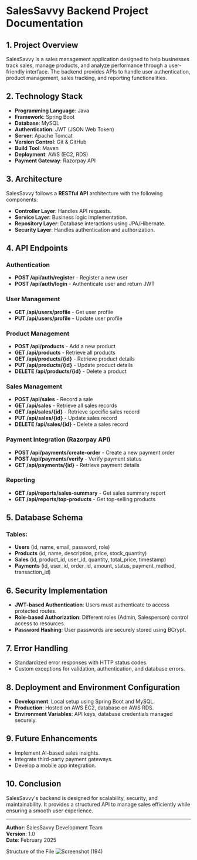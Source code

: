 # SalesSavvy Backend Project Documentation

## 1. Project Overview
SalesSavvy is a sales management application designed to help businesses track sales, manage products, and analyze performance through a user-friendly interface. The backend provides APIs to handle user authentication, product management, sales tracking, and reporting functionalities.

## 2. Technology Stack
- **Programming Language**: Java
- **Framework**: Spring Boot
- **Database**: MySQL
- **Authentication**: JWT (JSON Web Token)
- **Server**: Apache Tomcat
- **Version Control**: Git & GitHub
- **Build Tool**: Maven
- **Deployment**: AWS (EC2, RDS)
- **Payment Gateway**: Razorpay API

## 3. Architecture
SalesSavvy follows a **RESTful API** architecture with the following components:
- **Controller Layer**: Handles API requests.
- **Service Layer**: Business logic implementation.
- **Repository Layer**: Database interactions using JPA/Hibernate.
- **Security Layer**: Handles authentication and authorization.

## 4. API Endpoints

### Authentication
- **POST /api/auth/register** - Register a new user
- **POST /api/auth/login** - Authenticate user and return JWT

### User Management
- **GET /api/users/profile** - Get user profile
- **PUT /api/users/profile** - Update user profile

### Product Management
- **POST /api/products** - Add a new product
- **GET /api/products** - Retrieve all products
- **GET /api/products/{id}** - Retrieve product details
- **PUT /api/products/{id}** - Update product details
- **DELETE /api/products/{id}** - Delete a product

### Sales Management
- **POST /api/sales** - Record a sale
- **GET /api/sales** - Retrieve all sales records
- **GET /api/sales/{id}** - Retrieve specific sales record
- **PUT /api/sales/{id}** - Update sales record
- **DELETE /api/sales/{id}** - Delete a sales record

### Payment Integration (Razorpay API)
- **POST /api/payments/create-order** - Create a new payment order
- **POST /api/payments/verify** - Verify payment status
- **GET /api/payments/{id}** - Retrieve payment details

### Reporting
- **GET /api/reports/sales-summary** - Get sales summary report
- **GET /api/reports/top-products** - Get top-selling products

## 5. Database Schema
### Tables:
- **Users** (id, name, email, password, role)
- **Products** (id, name, description, price, stock_quantity)
- **Sales** (id, product_id, user_id, quantity, total_price, timestamp)
- **Payments** (id, user_id, order_id, amount, status, payment_method, transaction_id)

## 6. Security Implementation
- **JWT-based Authentication**: Users must authenticate to access protected routes.
- **Role-based Authorization**: Different roles (Admin, Salesperson) control access to resources.
- **Password Hashing**: User passwords are securely stored using BCrypt.

## 7. Error Handling
- Standardized error responses with HTTP status codes.
- Custom exceptions for validation, authentication, and database errors.

## 8. Deployment and Environment Configuration
- **Development**: Local setup using Spring Boot and MySQL.
- **Production**: Hosted on AWS EC2, database on AWS RDS.
- **Environment Variables**: API keys, database credentials managed securely.

## 9. Future Enhancements
- Implement AI-based sales insights.
- Integrate third-party payment gateways.
- Develop a mobile app integration.

## 10. Conclusion
SalesSavvy's backend is designed for scalability, security, and maintainability. It provides a structured API to manage sales efficiently while ensuring a smooth user experience.

---

**Author**: SalesSavvy Development Team  
**Version**: 1.0  
**Date**: February 2025



Structure of the File 
![Screenshot (194)](https://github.com/user-attachments/assets/e7533789-e8f0-4456-a402-4ab683abf393)
